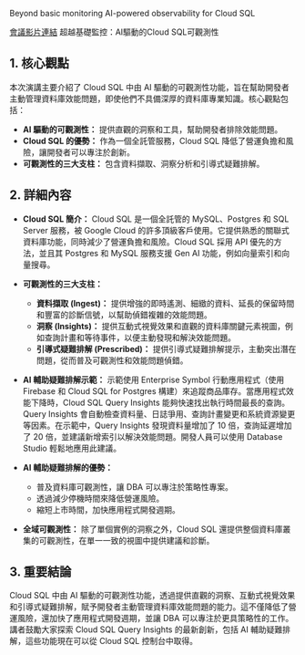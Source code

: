 Beyond basic monitoring AI-powered observability for Cloud SQL

[會議影片連結](https://www.youtube.com/watch?v=h2OZVNezEHQ)
超越基礎監控：AI驅動的Cloud SQL可觀測性

## 1. 核心觀點

本次演講主要介紹了 Cloud SQL 中由 AI 驅動的可觀測性功能，旨在幫助開發者主動管理資料庫效能問題，即使他們不具備深厚的資料庫專業知識。核心觀點包括：

*   **AI 驅動的可觀測性：** 提供直觀的洞察和工具，幫助開發者排除效能問題。
*   **Cloud SQL 的優勢：** 作為一個全託管服務，Cloud SQL 降低了營運負擔和風險，讓開發者可以專注於創新。
*   **可觀測性的三大支柱：** 包含資料擷取、洞察分析和引導式疑難排解。

## 2. 詳細內容

*   **Cloud SQL 簡介：** Cloud SQL 是一個全託管的 MySQL、Postgres 和 SQL Server 服務，被 Google Cloud 的許多頂級客戶使用。它提供熟悉的關聯式資料庫功能，同時減少了營運負擔和風險。Cloud SQL 採用 API 優先的方法，並且其 Postgres 和 MySQL 服務支援 Gen AI 功能，例如向量索引和向量搜尋。

*   **可觀測性的三大支柱：**
    *   **資料擷取 (Ingest)：** 提供增強的即時遙測、細緻的資料、延長的保留時間和豐富的診斷信號，以幫助偵錯複雜的效能問題。
    *   **洞察 (Insights)：** 提供互動式視覺效果和直觀的資料庫關鍵元素視圖，例如查詢計畫和等待事件，以便主動發現和解決效能問題。
    *   **引導式疑難排解 (Prescribed)：** 提供引導式疑難排解提示，主動突出潛在問題，從而普及可觀測性和效能問題偵錯。

*   **AI 輔助疑難排解示範：** 示範使用 Enterprise Symbol 行動應用程式（使用 Firebase 和 Cloud SQL for Postgres 構建）來追蹤商品庫存。當應用程式效能下降時，Cloud SQL Query Insights 能夠快速找出執行時間最長的查詢。Query Insights 會自動檢查資料量、日誌爭用、查詢計畫變更和系統資源變更等因素。在示範中，Query Insights 發現資料量增加了 10 倍，查詢延遲增加了 20 倍，並建議新增索引以解決效能問題。開發人員可以使用 Database Studio 輕鬆地應用此建議。

*   **AI 輔助疑難排解的優勢：**
    *   普及資料庫可觀測性，讓 DBA 可以專注於策略性專案。
    *   透過減少停機時間來降低營運風險。
    *   縮短上市時間，加快應用程式開發週期。

*   **全域可觀測性：** 除了單個實例的洞察之外，Cloud SQL 還提供整個資料庫叢集的可觀測性，在單一一致的視圖中提供建議和診斷。

## 3. 重要結論

Cloud SQL 中由 AI 驅動的可觀測性功能，透過提供直觀的洞察、互動式視覺效果和引導式疑難排解，賦予開發者主動管理資料庫效能問題的能力。這不僅降低了營運風險，還加快了應用程式開發週期，並讓 DBA 可以專注於更具策略性的工作。講者鼓勵大家探索 Cloud SQL Query Insights 的最新創新，包括 AI 輔助疑難排解，這些功能現在可以從 Cloud SQL 控制台中取得。
